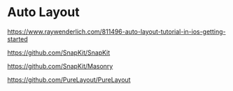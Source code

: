 # Auto Layout

<https://www.raywenderlich.com/811496-auto-layout-tutorial-in-ios-getting-started>

<https://github.com/SnapKit/SnapKit>

<https://github.com/SnapKit/Masonry>

<https://github.com/PureLayout/PureLayout>
